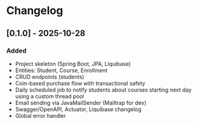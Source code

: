 # Changelog

## [0.1.0] - 2025-10-28
### Added
- Project skeleton (Spring Boot, JPA, Liquibase)
- Entities: Student, Course, Enrollment
- CRUD endpoints (students)
- Coin-based purchase flow with transactional safety
- Daily scheduled job to notify students about courses starting next day using a custom thread pool
- Email sending via JavaMailSender (Mailtrap for dev)
- Swagger/OpenAPI, Actuator, Liquibase changelog
- Global error handler
